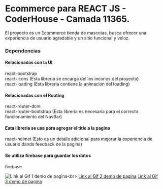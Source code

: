 # Ecommerce para REACT JS - CoderHouse - Camada 11365.

El proyecto es un Ecommerce tienda de mascotas, busca ofrecer una experiencia de usuario agradable y un sitio funcional y veloz.


### Dependencias

#### Relacionadas con la UI
react-bootstrap<br>
react-icons (Esta libreria se encarga del los inconos del proyecto)<br> 
react-loading (Esta libreria contiene la animacion del loading)<br> 

#### Relacionadas con el Routing
react-router-dom<br>
react-router-bootstrap (Esta libreria es necesaria para el correcto funcionamiento del NavBar)<br> 

#### Esta libreria se usa para agregar el title a la pagina
react-helmet (Esto es un detalle adicional para mejorar la experiencia de usuario dando feedback de la pagina)<br> 

#### Se utiliza firebase para guardar los datos 
firebase<br>


![Link al Gif 1 demo de pagina](https://drive.google.com/drive/folders/1LaEnbj_5NIoXGLOYNwzTxCtFJ4lLTbC_)<br>
[Link al Gif 2 demo de pagina](https://www.loom.com/share/db481e92de6740f99e015d1d003972e6)
[Link al Gif 3 demo de pagina](https://www.loom.com/share/db481e92de6740f99e015d1d003972e6)
